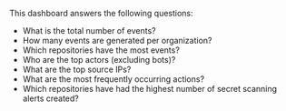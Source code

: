 This dashboard answers the following questions:

- What is the total number of events?
- How many events are generated per organization?
- Which repositories have the most events?
- Who are the top actors (excluding bots)?
- What are the top source IPs?
- What are the most frequently occurring actions?
- Which repositories have had the highest number of secret scanning alerts created?
